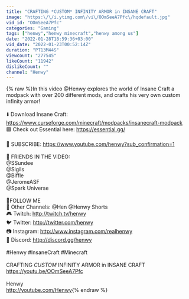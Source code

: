 ```yaml
---
title: "CRAFTING *CUSTOM* INFINITY ARMOR in INSANE CRAFT"
image: "https:\/\/i.ytimg.com\/vi\/OOmSeeA7Pfc\/hqdefault.jpg"
vid_id: "OOmSeeA7Pfc"
categories: "Gaming"
tags: ["henwy","henwy minecraft","henwy among us"]
date: "2022-01-28T18:59:36+03:00"
vid_date: "2022-01-23T00:52:14Z"
duration: "PT13M44S"
viewcount: "277545"
likeCount: "11942"
dislikeCount: ""
channel: "Henwy"
---
```

{% raw %}In this video @Henwy explores the world of Insane Craft a modpack with over 200 different mods, and crafts his very own custom infinity armor!<br /><br />⬇️ Download Insane Craft: <br /><a rel="nofollow" target="blank" href="https://www.curseforge.com/minecraft/modpacks/insanecraft-modpack">https://www.curseforge.com/minecraft/modpacks/insanecraft-modpack</a><br />🟩 Check out Essential here: <a rel="nofollow" target="blank" href="https://essential.gg/">https://essential.gg/</a><br /><br />🔔 SUBSCRIBE: <a rel="nofollow" target="blank" href="https://www.youtube.com/henwy?sub_confirmation=1">https://www.youtube.com/henwy?sub_confirmation=1</a><br /><br />📌 FRIENDS IN THE VIDEO: <br />@SSundee <br />@Sigils <br />@Biffle <br />@JeromeASF <br />@Spark Universe <br /> <br />💎FOLLOW ME<br />🎥 Other Channels: @Hen @Henwy Shorts <br />🎮 Twitch: <a rel="nofollow" target="blank" href="http://twitch.tv/henwy">http://twitch.tv/henwy</a><br />🐦 Twitter: <a rel="nofollow" target="blank" href="http://twitter.com/henwy">http://twitter.com/henwy</a><br />📷 Instagram: <a rel="nofollow" target="blank" href="http://www.instagram.com/realhenwy">http://www.instagram.com/realhenwy</a><br />👾 Discord: <a rel="nofollow" target="blank" href="http://discord.gg/henwy">http://discord.gg/henwy</a><br /><br />#Henwy #InsaneCraft #Minecraft<br /><br />CRAFTING *CUSTOM* INFINITY ARMOR in INSANE CRAFT<br /><a rel="nofollow" target="blank" href="https://youtu.be/OOmSeeA7Pfc">https://youtu.be/OOmSeeA7Pfc</a><br /><br />Henwy<br /><a rel="nofollow" target="blank" href="http://youtube.com/Henwy">http://youtube.com/Henwy</a>{% endraw %}
